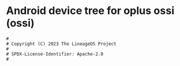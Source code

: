# Android device tree for oplus ossi (ossi)

```
#
# Copyright (C) 2023 The LineageOS Project
#
# SPDX-License-Identifier: Apache-2.0
#
```
